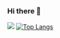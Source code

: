 ### Hi there 👋

[![](https://awesome-github-stats.azurewebsites.net/user-stats/Knockback2003?cardType=octocat&theme=github-dark&preferLogin=false)](https://git.io/awesome-stats-card)
[![Top Langs](https://github-readme-stats.vercel.app/api/top-langs/?username=Knockback2003)](https://github.com/anuraghazra/github-readme-stats)


